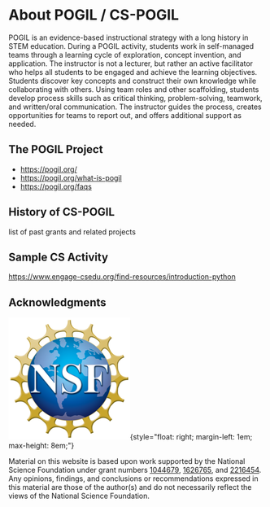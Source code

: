 # About POGIL / CS-POGIL

POGIL is an evidence-based instructional strategy with a long history in STEM education.
During a POGIL activity, students work in self-managed teams through a learning cycle of exploration, concept invention, and application.
The instructor is not a lecturer, but rather an active facilitator who helps all students to be engaged and achieve the learning objectives.
Students discover key concepts and construct their own knowledge while collaborating with others.
Using team roles and other scaffolding, students develop process skills such as critical thinking, problem-solving, teamwork, and written/oral communication.
The instructor guides the process, creates opportunities for teams to report out, and offers additional support as needed.

## The POGIL Project

* https://pogil.org/
* https://pogil.org/what-is-pogil
* https://pogil.org/faqs

## History of CS-POGIL

list of past grants and related projects

## Sample CS Activity

https://www.engage-csedu.org/find-resources/introduction-python

## Acknowledgments

![NSF logo](../img/NSF_logo.png){style="float: right; margin-left: 1em; max-height: 8em;"}

Material on this website is based upon work supported by the National Science Foundation under grant numbers [1044679][1], [1626765][2], and [2216454][3].
Any opinions, findings, and conclusions or recommendations expressed in this material are those of the author(s) and do not necessarily reflect the views of the National Science Foundation.

[1]: https://www.nsf.gov/awardsearch/showAward?AWD_ID=1044679
[2]: https://www.nsf.gov/awardsearch/showAward?AWD_ID=1626765
[3]: https://www.nsf.gov/awardsearch/showAward?AWD_ID=2216454
